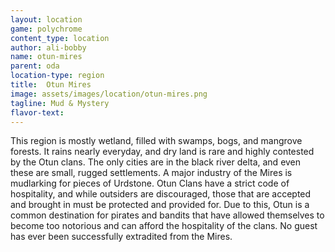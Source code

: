 ```yaml
---
layout: location
game: polychrome
content_type: location
author: ali-bobby
name: otun-mires
parent: oda
location-type: region
title:  Otun Mires
image: assets/images/location/otun-mires.png
tagline: Mud & Mystery
flavor-text:
---
```


This region is mostly wetland, filled with swamps, bogs, and mangrove forests. It rains nearly everyday, and dry land is rare and highly contested by the Otun clans. The only cities are in the black river delta, and even these are small, rugged settlements. A major industry of the Mires is mudlarking for pieces of Urdstone. Otun Clans have a strict code of hospitality, and while outsiders are discouraged, those that are accepted and brought in must be protected and provided for. Due to this, Otun is a common destination for pirates and bandits that have allowed themselves to become too notorious and can afford the hospitality of the clans. No guest has ever been successfully extradited from the Mires.
